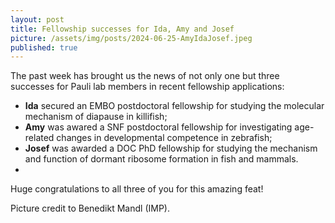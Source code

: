 ```yaml
---
layout: post
title: Fellowship successes for Ida, Amy and Josef
picture: /assets/img/posts/2024-06-25-AmyIdaJosef.jpeg
published: true
---
```

The past week has brought us the news of not only one but three successes for Pauli lab members in recent fellowship applications:
-	**Ida** secured an EMBO postdoctoral fellowship for studying the molecular mechanism of diapause in killifish;
-	**Amy** was awared a SNF postdoctoral fellowship for investigating age-related changes in developmental competence in zebrafish;
-	**Josef** was awarded a DOC PhD fellowship for studying the mechanism and function of dormant ribosome formation in fish and mammals.
-	
Huge congratulations to all three of you for this amazing feat!

Picture credit to Benedikt Mandl (IMP).

